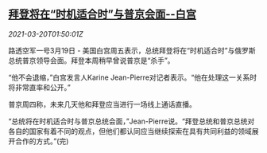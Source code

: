 <!--1616205662000-->
[拜登将在“时机适合时”与普京会面--白宫](https://cn.reuters.com/article/us-wh-biden-putin-meeting-0320-idCNKBS2BC02C)
------

<div><i>2021-03-20T01:50:01Z</i></div><p>路透空军一号3月19日 - 美国白宫周五表示，总统拜登将在“时机适合时”与俄罗斯总统普京领导会面。拜登本周稍早曾说普京是“杀手”。</p><p>“他不会退缩，”白宫发言人Karine Jean-Pierre对记者表示。“他在处理这一关系时将非常直率和公开。”</p><p>普京周四称，未来几天他和拜登应当进行一场线上通话直播。</p><p>“总统将在时机适合时与普京总统会面，”Jean-Pierre说。“拜登总统和普京总统对各自的国家有着不同的观点，但他们都认同应当继续探索在具有共同利益的领域展开合作的方式。”(完)</p>
